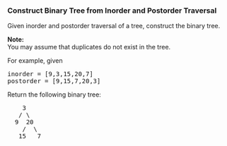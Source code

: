 <h3> Construct Binary Tree from Inorder and Postorder Traversal </h3>
<div><p>Given inorder and postorder traversal of a tree, construct the binary tree.</p>

<p><strong>Note:</strong><br>
You may assume that duplicates do not exist in the tree.</p>

<p>For example, given</p>

<pre>inorder =&nbsp;[9,3,15,20,7]
postorder = [9,15,7,20,3]</pre>

<p>Return the following binary tree:</p>

<pre>    3
   / \
  9  20
    /  \
   15   7
</pre>
</div>